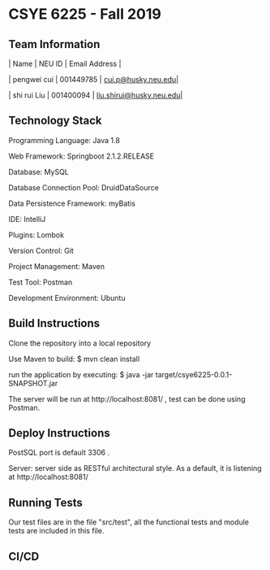 # CSYE 6225 - Fall 2019

## Team Information

| Name        | NEU ID    | Email Address      |

| pengwei cui | 001449785 | cui.p@husky.neu.edu|

| shi rui Liu | 001400094 | liu.shirui@husky.neu.edu|


## Technology Stack

Programming Language: Java 1.8

Web Framework: Springboot 2.1.2.RELEASE

Database: MySQL

Database Connection Pool: DruidDataSource

Data Persistence Framework: myBatis

IDE: IntelliJ

Plugins: Lombok

Version Control: Git

Project Management: Maven

Test Tool: Postman

Development Environment: Ubuntu

## Build Instructions

Clone the repository into a local repository

Use Maven to build: $ mvn clean install

run the application by executing: $ java -jar target/csye6225-0.0.1-SNAPSHOT.jar

The server will be run at  http://localhost:8081/ , test can be done using Postman.

## Deploy Instructions

PostSQL port is default 3306 .

Server: server side as RESTful architectural style. As a default, it is listening at http://localhost:8081/

## Running Tests

Our test files are in the file "src/test", all the functional tests and module tests are included in this file.

## CI/CD



